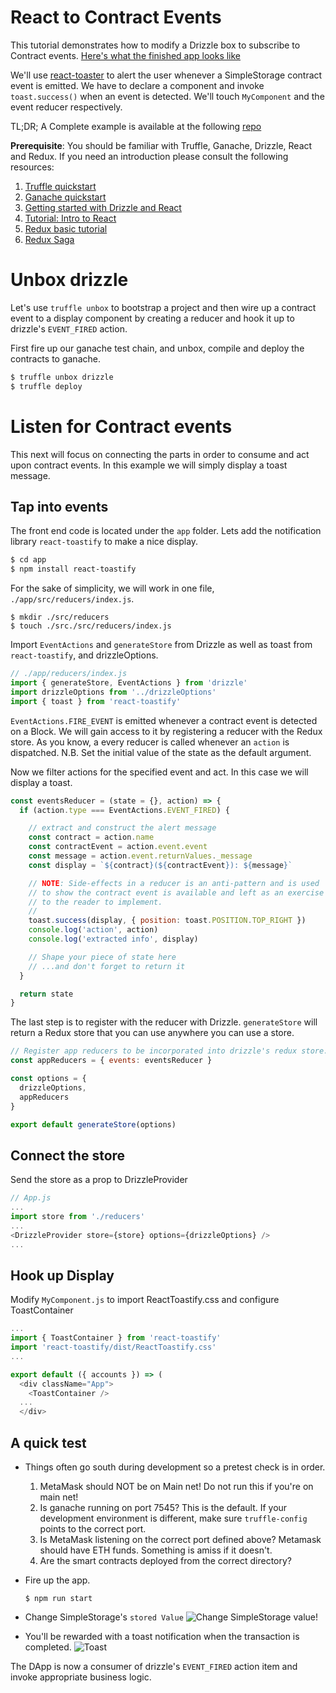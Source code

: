 React to Contract Events
========================

This tutorial demonstrates how to modify a Drizzle box to subscribe to Contract
events.  [Here's what the finished app looks like](https://youtu.be/jGIY_l8oWTQ)

We'll use [react-toaster]() to alert the user whenever a SimpleStorage contract
event is emitted. We have to declare a <ToastContainer /> component and invoke
`toast.success()` when an event is detected. We'll touch `MyComponent` and the
event reducer respectively.

TL;DR; A Complete example is available at the following [repo](https://github.com/trufflesuite/drizzle-event-demo)

**Prerequisite**: You should be familiar with Truffle, Ganache, Drizzle, React and
Redux. If you need an introduction please consult the following resources:

1. [Truffle quickstart](https://truffleframework.com/docs/truffle/quickstart)
1. [Ganache quickstart](https://truffleframework.com/docs/ganache/quickstart)
1. [Getting started with Drizzle and React](https://www.truffleframework.com/tutorials/getting-started-with-drizzle-and-react)
1. [Tutorial: Intro to React](https://reactjs.org/tutorial/tutorial.html)
1. [Redux basic tutorial](https://redux.js.org/basics/basic-tutorial)
1. [Redux Saga](https://redux-saga.js.org/)


Unbox drizzle
=============

Let's use `truffle unbox` to bootstrap a project and then wire up a contract
event to a display component by creating a reducer and hook it up to drizzle's
`EVENT_FIRED` action.

First fire up our ganache test chain, and unbox, compile and deploy the
contracts to ganache.

```bash
$ truffle unbox drizzle
$ truffle deploy
```

Listen for Contract events
==========================

This next will focus on connecting the parts in order to consume and act upon
contract events. In this example we will simply display a toast message.

Tap into events
---------------

The front end code is located under the `app` folder. Lets add the
notification library `react-toastify` to make a nice display.
```sh
$ cd app
$ npm install react-toastify
```

For the sake of simplicity, we will work in one file, `./app/src/reducers/index.js`.

```
$ mkdir ./src/reducers
$ touch ./src./src/reducers/index.js
```

Import `EventActions` and `generateStore` from Drizzle as well as
toast from `react-toastify`, and drizzleOptions.

```js
// ./app/reducers/index.js
import { generateStore, EventActions } from 'drizzle'
import drizzleOptions from '../drizzleOptions'
import { toast } from 'react-toastify'

```

`EventActions.FIRE_EVENT` is emitted whenever a contract event is detected on a
Block. We will gain access to it by registering a reducer with the Redux store.
As you know, a every reducer is called whenever an `action` is dispatched.
N.B. Set the initial value of the state as the default argument.

Now we filter actions for the specified event and act. In this case we will
display a toast.

```js
const eventsReducer = (state = {}, action) => {
  if (action.type === EventActions.EVENT_FIRED) {

    // extract and construct the alert message
    const contract = action.name
    const contractEvent = action.event.event
    const message = action.event.returnValues._message
    const display = `${contract}(${contractEvent}): ${message}`

    // NOTE: Side-effects in a reducer is an anti-pattern and is used
    // to show the contract event is available and left as an exercise
    // to the reader to implement.
    //
    toast.success(display, { position: toast.POSITION.TOP_RIGHT })
    console.log('action', action)
    console.log('extracted info', display)

    // Shape your piece of state here
    // ...and don't forget to return it
  }

  return state
}
```

The last step is to register with the reducer with Drizzle. `generateStore` will
return a Redux store that you can use anywhere you can use a store.

```js
// Register app reducers to be incorporated into drizzle's redux store.
const appReducers = { events: eventsReducer }

const options = {
  drizzleOptions,
  appReducers
}

export default generateStore(options)
```

Connect the store
-----------------

Send the store as a prop to DrizzleProvider

```js
// App.js
...
import store from './reducers'
...
<DrizzleProvider store={store} options={drizzleOptions} />
...

```

Hook up Display
---------------

Modify `MyComponent.js` to import ReactToastify.css and configure ToastContainer

```js
...
import { ToastContainer } from 'react-toastify'
import 'react-toastify/dist/ReactToastify.css'
...

export default ({ accounts }) => (
  <div className="App">
    <ToastContainer />
  ...
  </div>
```


A quick test
------------
  * Things often go south during development so a pretest check is in order.
    1. MetaMask should NOT be on Main net! Do not run this if you're on main
       net!
    1. Is ganache running on port 7545? This is the default. If your development
       environment is different, make sure `truffle-config` points to the
       correct port.
    1. Is MetaMask listening on the correct port defined above? Metamask should
       have ETH funds. Something is amiss if it doesn't.
    1. Are the smart contracts deployed from the correct directory?

  * Fire up the app.
    ```
    $ npm run start
    ```
  * Change SimpleStorage's `stored Value`
    ![Change SimpleStorage value!](/img/tutorials/drizzle-and-contract-events/stored-value.gif)


  * You'll be rewarded with a toast notification when the transaction is completed.
    ![Toast](/img/tutorials/drizzle-and-contract-events/alert-toast.png "A
    successful Toast!")

The DApp is now a consumer of drizzle's `EVENT_FIRED` action item and invoke
appropriate business logic.
